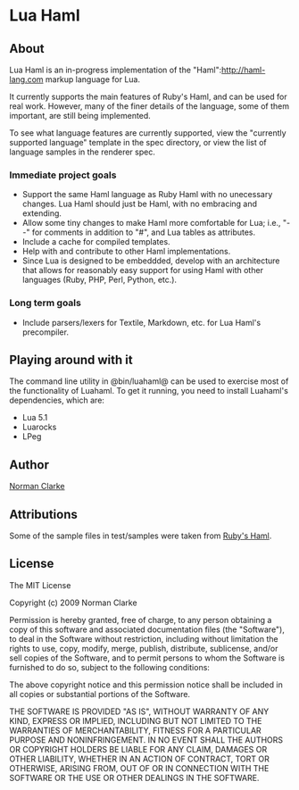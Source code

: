 # Lua Haml #

## About ##

Lua Haml is an in-progress implementation of the "Haml":http://haml-lang.com markup language for Lua.

It currently supports the main features of Ruby's Haml, and can be used for real work. However, many of the finer details of the language, some of them important, are still being implemented.

To see what language features are currently supported, view the "currently supported language" template in the spec directory, or view the list of language samples in the renderer spec.

### Immediate project goals ###

* Support the same Haml language as Ruby Haml with no unecessary changes. Lua Haml should just be Haml, with no embracing and extending.
* Allow some tiny changes to make Haml more comfortable for Lua; i.e., "--" for comments in addition to "#", and Lua tables as attributes.
* Include a cache for compiled templates.
* Help with and contribute to other Haml implementations.
* Since Lua is designed to be embeddded, develop with an architecture that allows for reasonably easy support for using Haml with other languages (Ruby, PHP, Perl, Python, etc.).

### Long term goals ###

* Include parsers/lexers for Textile, Markdown, etc. for Lua Haml's precompiler.


## Playing around with it ##

The command line utility in @bin/luahaml@ can be used to exercise most of the functionality of Luahaml. To get it running, you need to install Luahaml's dependencies, which are:

* Lua 5.1
* Luarocks
* LPeg

## Author ##

[Norman Clarke](mailto://norman@njclarke.com)

## Attributions ##

Some of the sample files in test/samples were taken from [Ruby's Haml](http://github.com/nex3/haml/).

## License ##

The MIT License

Copyright (c) 2009 Norman Clarke

Permission is hereby granted, free of charge, to any person obtaining a copy of this software and associated documentation files (the "Software"), to deal in the Software without restriction, including without limitation the rights to use, copy, modify, merge, publish, distribute, sublicense, and/or sell copies of the Software, and to permit persons to whom the Software is furnished to do so, subject to the following conditions:

The above copyright notice and this permission notice shall be included in all copies or substantial portions of the Software.

THE SOFTWARE IS PROVIDED "AS IS", WITHOUT WARRANTY OF ANY KIND, EXPRESS OR IMPLIED, INCLUDING BUT NOT LIMITED TO THE WARRANTIES OF MERCHANTABILITY, FITNESS FOR A PARTICULAR PURPOSE AND NONINFRINGEMENT. IN NO EVENT SHALL THE AUTHORS OR COPYRIGHT HOLDERS BE LIABLE FOR ANY CLAIM, DAMAGES OR OTHER LIABILITY, WHETHER IN AN ACTION OF CONTRACT, TORT OR OTHERWISE, ARISING FROM, OUT OF OR IN CONNECTION WITH THE SOFTWARE OR THE USE OR OTHER DEALINGS IN THE SOFTWARE.
